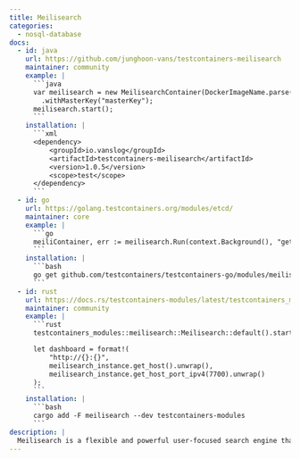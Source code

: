 ```yaml
---
title: Meilisearch
categories:
  - nosql-database
docs:
  - id: java
    url: https://github.com/junghoon-vans/testcontainers-meilisearch
    maintainer: community
    example: |
      ```java
      var meilisearch = new MeilisearchContainer(DockerImageName.parse("getmeili/meilisearch:latest"))
        .withMasterKey("masterKey");
      meilisearch.start();
      ```
    installation: |
      ```xml
      <dependency>
          <groupId>io.vanslog</groupId>
          <artifactId>testcontainers-meilisearch</artifactId>
          <version>1.0.5</version>
          <scope>test</scope>
      </dependency>
      ```
  - id: go
    url: https://golang.testcontainers.org/modules/etcd/
    maintainer: core
    example: |
      ```go
      meiliContainer, err := meilisearch.Run(context.Background(), "getmeili/meilisearch:v1.10.3")
      ```
    installation: |
      ```bash
      go get github.com/testcontainers/testcontainers-go/modules/meilisearch
      ```
  - id: rust
    url: https://docs.rs/testcontainers-modules/latest/testcontainers_modules/meilisearch/struct.Meilisearch.html
    maintainer: community
    example: |
      ```rust
      testcontainers_modules::meilisearch::Meilisearch::default().start()

      let dashboard = format!(
          "http://{}:{}",
          meilisearch_instance.get_host().unwrap(),
          meilisearch_instance.get_host_port_ipv4(7700).unwrap()
      );
      ```
    installation: |
      ```bash
      cargo add -F meilisearch --dev testcontainers-modules
      ```
description: |
  Meilisearch is a flexible and powerful user-focused search engine that can be added to any website or application.
---
```

